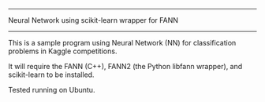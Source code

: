 
**************************************************
Neural Network using scikit-learn wrapper for FANN
**************************************************

This is a sample program using Neural Network (NN) for classification problems in Kaggle competitions.

It will require the FANN (C++), FANN2 (the Python libfann wrapper), and scikit-learn to be installed.

Tested running on Ubuntu.
